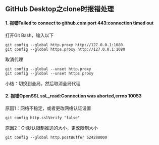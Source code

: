 ## GitHub Desktop之clone时报错处理

#### 1. 报错Failed to connect to github.com port 443:connection timed out

打开Git Bash，输入以下

```
git config --global http.proxy http://127.0.0.1:1080
git config --global https.proxy http://127.0.0.1:1080
```

取消代理

```
git config --global --unset http.proxy
git config --global --unset https.proxy
```

小结：切换到全局，然后取消全局代理



#### 2. 报错OpenSSL ssL_read:Connection was aborted,errno 10053

原因1：网络不稳定，或者更改网络认证设置

```
git config http.sslVerify "false"
```

原因2：Git默认限制推送的大小，更改限制大小

```
git config --global http.postBuffer 524288000
```



